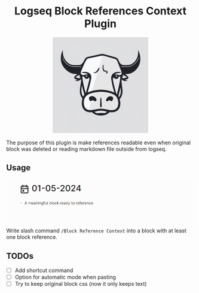 

<h1 align="center">Logseq Block References Context Plugin</h1>
<p align="center">
    <a href="https://github.com/tejonaco/logseq-brc">
        <img src="https://raw.githubusercontent.com/tejonaco/logseq-brc/master/assets/icon.png" alt="logo" width="256" height="256" />
    </a>
</p>

The purpose of this plugin is make references readable even when original block was deleted or reading markdown file outside from logseq.

## Usage
![](./assets/usage.gif)
Write slash command `/Block Reference Context` into a block with at least one block reference.

## TODOs
- [ ] Add shortcut command
- [ ] Option for automatic mode when pasting
- [ ] Try to keep original block css (now it only keeps text)